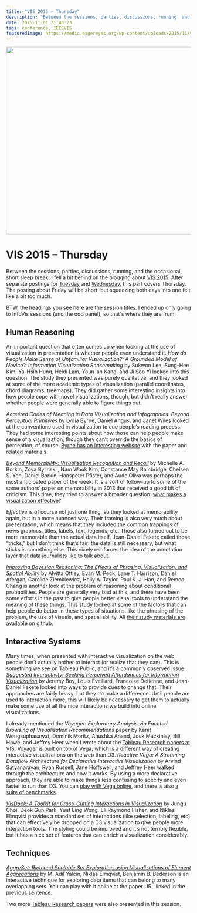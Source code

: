 ```yaml
---
title: "VIS 2015 – Thursday"
description: "Between the sessions, parties, discussions, running, and the occasional short sleep break, I fell a bit behind on the blogging about VIS 2015. After separate postings for Tuesday and Wednesday, this part covers Thursday. The posting about Friday will be short, but squeezing both days into one felt like a bit too much."
date: 2015-11-01 21:40:23
tags: conference, IEEEVIS
featuredImage: https://media.eagereyes.org/wp-content/uploads/2015/11/vis-thu-teaser2.jpg
---
```


<p align="center"><img src="https://media.eagereyes.org/wp-content/uploads/2015/11/vis-thu-teaser2.jpg" alt="" width="825" height="510" /></p>

# VIS 2015 – Thursday

Between the sessions, parties, discussions, running, and the occasional short sleep break, I fell a bit behind on the blogging about <a href="http://ieeevis.org">VIS 2015</a>. After separate postings for <a href="/blog/2015/vis-2015-tuesday">Tuesday</a> and <a href="/blog/2015/vis-2015-wednesday">Wednesday</a>, this part covers Thursday. The posting about Friday will be short, but squeezing both days into one felt like a bit too much.

BTW, the headings you see here are the session titles. I ended up only going to InfoVis sessions (and the odd panel), so that's where they are from.

## Human Reasoning

An important question that often comes up when looking at the use of visualization in presentation is whether people even understand it. <em>How do People Make Sense of Unfamiliar Visualization?: A Grounded Model of Novice’s Information Visualization Sensemaking</em> by Sukwon Lee, Sung-Hee Kim, Ya-Hsin Hung, Heidi Lam, Youn-ah Kang, and Ji Soo Yi looked into this question. The study they presented was purely qualitative, and they looked at some of the more academic types of visualization (parallel coordinates, chord diagrams, treemaps). They did gather some interesting insights into how people cope with novel visualizations, though, but didn’t really answer whether people were generally able to figure things out.

<em>Acquired Codes of Meaning in Data Visualization and Infographics: Beyond Perceptual Primitives</em> by Lydia Byrne, Daniel Angus, and Janet Wiles looked at the conventions used in visualization to cue people’s reading process. They had some interesting points about how those can help people make sense of a visualization, though they can’t override the basics of perception, of course. <a href="http://visualizationwhiteboard.com">Byrne has an interesting website</a> with the paper and related materials.

<a href="http://massvis.mit.edu"><em>Beyond Memorability: Visualization Recognition and Recall</em></a> by Michelle A. Borkin, Zoya Bylinskii, Nam Wook Kim, Constance May Bainbridge, Chelsea S. Yeh, Daniel Borkin, Hanspeter Pfister, and Aude Oliva was perhaps the most anticipated paper of the week. It is a sort of follow-up to some of the same authors’ paper on memorability in 2013 that received a good bit of criticism. This time, they tried to answer a broader question: [what makes a visualization effective](https://twitter.com/eagereyes/status/659739816255496192)?

<em>Effective</em> is of course not just one thing, so they looked at memorability again, but in a more nuanced way. Their framing is also very much about presentation, which means that they included the common trappings of news graphics: titles, labels, text, legends, etc. Those also turned out to be more memorable than the actual data itself. Jean-Daniel Fekete called those “tricks,” but I don’t think that’s fair: the data is still necessary, but what sticks is something else. This nicely reinforces the idea of the annotation layer that data journalists like to talk about.

<em><a href="http://www.eecs.tufts.edu/~alvittao/files/bayes.pdf">Improving Bayesian Reasoning: The Effects of Phrasing, Visualization, and Spatial Ability</a></em> by Alvitta Ottley, Evan M. Peck, Lane T. Harrison, Daniel Afergan, Caroline Ziemkiewicz, Holly A. Taylor, Paul K. J. Han, and Remco Chang is another look at the problem of reasoning about conditional probabilities. People are generally very bad at this, and there have been some efforts in the past to give people better visual tools to understand the meaning of these things. This study looked at some of the factors that can help people do better in these types of situations, like the phrasing of the problem, the use of visuals, and spatial ability. All <a href="https://github.com/TuftsValt/bayes">their study materials are available on github</a>.

## Interactive Systems

Many times, when presented with interactive visualization on the web, people don’t actually bother to interact (or realize that they can). This is something we see on Tableau Public, and it’s a commonly observed issue. <a href="http://peopleviz.gforge.inria.fr/trunk/SI_cues/"><em>Suggested Interactivity: Seeking Perceived Affordances for Information Visualization</em></a> by Jeremy Boy, Louis Eveillard, Francoise Detienne, and Jean-Daniel Fekete looked into ways to provide cues to change that. Their approaches are fairly heavy, but they do make a difference. Until people are used to interaction more, this will likely be necessary to get them to actually make some use of all the nice interactions we build into online visualizations.

I already mentioned the <em>Voyager: Exploratory Analysis via Faceted Browsing of Visualization Recommendations</em> paper by Kanit Wongsuphasawat, Dominik Moritz, Anushka Anand, Jock Mackinlay, Bill Howe, and Jeffrey Heer when I wrote about the <a href="/blog/2015/tableau-papers-at-ieee-vis-2015">Tableau Research papers at VIS</a>. Voyager is built on top of <a href="http://vega.github.io/vega/">Vega</a>, which is a different way of creating interactive visualizations on the web than D3. <em>Reactive Vega: A Streaming Dataflow Architecture for Declarative Interactive Visualization</em> by Arvind Satyanarayan, Ryan Russell, Jane Hoffswell, and Jeffrey Heer walked through the architecture and how it works. By using a more declarative approach, they are able to make things less confusing to specify and even faster to run than D3. You can <a href="http://vega.github.io/vega-editor/?mode=vega&amp;spec=crossfilter">play with Vega online</a>, and there is also <a href="https://github.com/vega/vega-benchmarks">a suite of benchmarks</a>.

<a href="http://visdockhub.github.io/NewVisDock/"><em>VisDock: A Toolkit for Cross-Cutting Interactions in Visualization</em></a> by Jungu Choi, Deok Gun Park, Yuet Ling Wong, Eli Raymond Fisher, and Niklas Elmqvist provides a standard set of interactions (like selection, labeling, etc) that can effectively be dropped on a D3 visualization to give people more interaction tools. The styling could be improved and it’s not terribly flexible, but it has a nice set of features that can enrich a visualization considerably.

## Techniques

<a href="http://keshif.me/AggreSet/"><em>AggreSet: Rich and Scalable Set Exploration using Visualizations of Element Aggregations</em></a> by M. Adil Yalcin, Niklas Elmqvist, Benjamin B. Bederson is an interactive technique for exploring data items that can belong to many overlapping sets. You can play with it online at the paper URL linked in the previous sentence.

Two more <a href="/blog/2015/tableau-papers-at-ieee-vis-2015">Tableau Research papers</a> were also presented in this session.


<PostedBy />



